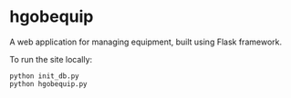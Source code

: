 hgobequip
=========

A web application for managing equipment, built using Flask framework.

To run the site locally:

	python init_db.py
	python hgobequip.py

